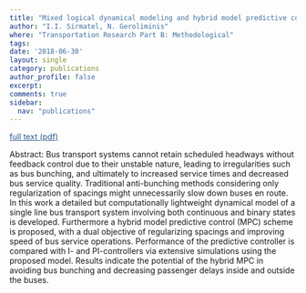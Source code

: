 ```yaml
---
title: "Mixed logical dynamical modeling and hybrid model predictive control of public transport operations"
author: "I.I. Sirmatel, N. Geroliminis"
where: "Transportation Research Part B: Methodological"
tags: 
date: '2018-06-30'
layout: single
category: publications
author_profile: false
excerpt: 
comments: true
sidebar:
  nav: "publications"
---
```

<a href="https://sirmatel.github.io/assets/files/sirmatel2018mixed.pdf" style="color: #2d5a8c; text-decoration:underline">full text (pdf)</a>

Abstract: Bus transport systems cannot retain scheduled headways without feedback control due to their unstable nature, leading to irregularities such as bus bunching, and ultimately to increased service times and decreased bus service quality. Traditional anti-bunching methods considering only regularization of spacings might unnecessarily slow down buses en route. In this work a detailed but computationally lightweight dynamical model of a single line bus transport system involving both continuous and binary states is developed. Furthermore a hybrid model predictive control (MPC) scheme is proposed, with a dual objective of regularizing spacings and improving speed of bus service operations. Performance of the predictive controller is compared with I- and PI-controllers via extensive simulations using the proposed model. Results indicate the potential of the hybrid MPC in avoiding bus bunching and decreasing passenger delays inside and outside the buses.
